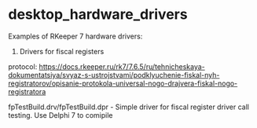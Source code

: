 # desktop_hardware_drivers

Examples of RKeeper 7 hardware drivers:

1. Drivers for fiscal registers

protocol: https://docs.rkeeper.ru/rk7/7.6.5/ru/tehnicheskaya-dokumentatsiya/svyaz-s-ustrojstvami/podklyuchenie-fiskal-nyh-registratorov/opisanie-protokola-universal-nogo-drajvera-fiskal-nogo-registratora

fpTestBuild.drv/fpTestBuild.dpr - Simple driver for fiscal register driver call testing. Use Delphi 7 to comipile

